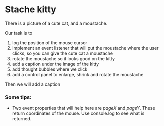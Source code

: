 # Stache kitty

There is a picture of a cute cat, and a moustache.

Our task is to

1. log the position of the mouse cursor
2. implement an event listener that will put the moustache where the user clicks, so you can give the cute cat a moustache
3. rotate the moustache so it looks good on the kitty
4. add a caption under the image of the kitty
5. add thought bubbles where we click
6. add a control panel to enlarge, shrink and rotate the moustache

Then we will add a caption

### Some tips:

- Two event properties that will help here are _pageX_ and _pageY_. These return coordinates of the mouse. Use console.log to see what is returned.
